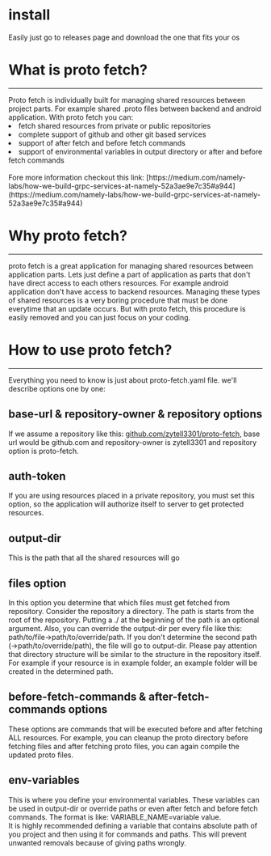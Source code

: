 # install

Easily just go to releases page and download the one that fits your os

# What is proto fetch?

<hr/>
Proto fetch is individually built for managing shared resources between project parts. For example shared .proto files
between backend and android application. With proto fetch you can:
<li>fetch shared resources from private or public repositories</li>
<li>complete support of github and other git based services</li>
<li>support of after fetch and before fetch commands</li>
<li>support of environmental variables in output directory or after and before fetch commands</li>
<br />
Fore more information checkout this link: [https://medium.com/namely-labs/how-we-build-grpc-services-at-namely-52a3ae9e7c35#a944](https://medium.com/namely-labs/how-we-build-grpc-services-at-namely-52a3ae9e7c35#a944)

# Why proto fetch?

<hr/>
proto fetch is a great application for managing shared resources between application parts.
Lets just define a part of application as parts that don't have direct access to each others resources.
For example android application don't have access to backend resources. Managing
these types of shared resources is a very boring procedure that must be done 
everytime that an update occurs. But with proto fetch, this procedure is easily removed and you can
just focus on your coding.

# How to use proto fetch?

<hr />
Everything you need to know is just about proto-fetch.yaml file. we'll describe options one by one:

## base-url & repository-owner & repository options

If we assume a repository like this: [github.com/zytell3301/proto-fetch](https://github.com/zytell3301/proto-fetch),
base url would be github.com and repository-owner is zytell3301 and repository option is proto-fetch.

## auth-token

If you are using resources placed in a private repository, you must set this option, so the application will authorize
itself to server to get protected resources.

## output-dir

This is the path that all the shared resources will go

## files option

In this option you determine that which files must get fetched from repository. Consider the repository a directory. The
path is starts from the root of the repository. Putting a ./ at the beginning of the path is an optional argument. Also,
you can override the output-dir per every file like this: path/to/file->path/to/override/path. If you don't determine
the second path (->path/to/override/path), the file will go to output-dir. Please pay attention that directory structure
will be similar to the structure in the repository itself. For example if your resource is in example folder, an example
folder will be created in the determined path.


## before-fetch-commands & after-fetch-commands options
These options are commands that will be executed before and after fetching ALL resources.
For example, you can cleanup the proto directory before fetching files and after fetching proto
files, you can again compile the updated proto files.

## env-variables

This is where you define your environmental variables. These variables can be
used in output-dir or override paths or even after fetch and before fetch commands.
The format is like: VARIABLE_NAME=variable value. <br />
It is highly recommended defining a variable that contains absolute path of you project
and then using it for commands and paths. This will prevent unwanted removals because of
giving paths wrongly.